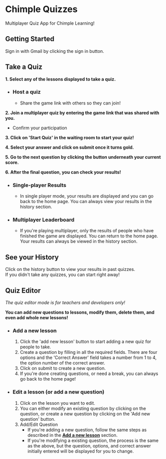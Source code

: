# Chimple Quizzes
Multiplayer Quiz App for Chimple Learning!

## Getting Started
Sign in with Gmail by clicking the sign in button.

## Take a Quiz
**1. Select any of the lessons displayed to take a quiz.**
 - ### Host a quiz
   - Share the game link with others so they can join!  
 
**2. Join a multiplayer quiz by entering the game link that was shared with you.**
 - Confirm your participation

**3. Click on 'Start Quiz' in the waiting room to start your quiz!**  

**4. Select your answer and click on submit once it turns gold.**  

**5. Go to the next question by clicking the button underneath your current score.**  

**6. After the final question, you can check your results!**
- ### Single-player Results
  - In single player mode, your results are displayed and you can go back to the home page. You can always view your results in the history section.
 - ### Multiplayer Leaderboard
   - If you're playing multiplayer, only the results of people who have finished the game are displayed. You can return to the home page. Your results can always be viewed in the history section.

## See your History
Click on the history button to view your results in past quizzes.  
If you didn't take any quizzes, you can start right away!  

## Quiz Editor
*The quiz editor mode is for teachers and developers only!*  

**You can add new questions to lessons, modify them, delete them, and even add whole new lessons!**  
 - ### Add a new lesson
   1. Click the 'add new lesson' button to start adding a new quiz for people to take.
   2. Create a question by filling in all the required fields. There are four options and the 'Correct Answer' field takes a number from 1 to 4, the option number of the correct answer.
   3. Click on submit to create a new question.
   4. If you're done creating questions, or need a break, you can always go back to the home page!

 - ### Edit a lesson (or add a new question)
   1. Click on the lesson you want to edit.
   2. You can either modify an existing question by clicking on the question, or create a new question by clicking on the 'Add new question' button.
   3. Add/Edit Question
      - If you're adding a new question, follow the same steps as described in the [**Add a new lesson**](https://github.com/ChandradithyaJ/chimplequiz#add-a-new-lesson) section.
      - If you're modifying a existing question, the process is the same as the above, but the question, options, and correct answer initially entered will be displayed for you to change.
